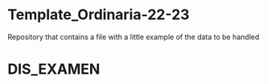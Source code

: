 # Template_Ordinaria-22-23
Repository that contains a file with a little example of the data to be handled
# DIS_EXAMEN
